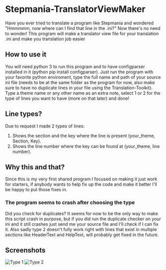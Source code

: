 # Stepmania-TranslatorViewMaker
Have you ever tried to translate a program like Stepmania and wondered "Hmmmmm, now where can I find that line in the .ini?"
Now there's no need to wonder!
This program will make a translator view file for your translation .ini and make you translation job easier
## How to use it
You will need python 3 to run this program and to have configparser installed in it (python pip install configparser).
Just run the program with your favorite python enviroment, type the full name and path of your source ini file (needs to be at the same folder as the program for now, also make sure to have no duplicate lines in your file using the Translation-Toolkit).
Type a theme name or any other name as an extra note, select 1 or 2 for the type of lines you want to have (more on that later) and done!
## Line types?
Due to request I made 2 types of lines:
1. Shows the section and the key where the line is present (your_theme, Section, Key).
2. Shows the line number where the key can be found at (your_theme, line number).

## Why this and that?
Since this is my very first shared program I focused on making it just work for starters, if anybody wants to help fix up the code and make it better I'll be happy to put those fixes in.

### The program seems to crash after choosing the type
Did you check for duplicates? It seems for now to be the only way to make this script crash in purpose, but if you did run the duplicate checker on your ini and it still crashes just send me your source file and I'll check if I can fix it.
Also sadly type 2 doesn't fully work right with lines that exist in multiple sections like HeaderText and HelpText, will probably get fixed in the future.

## Screenshots
![Type 1](https://user-images.githubusercontent.com/74380856/109875232-de27c480-7c78-11eb-81c1-81b521c40eed.jpg)
![Type 2](https://user-images.githubusercontent.com/74380856/109876059-f6e4aa00-7c79-11eb-82bc-52a04f7cb97e.jpg)
